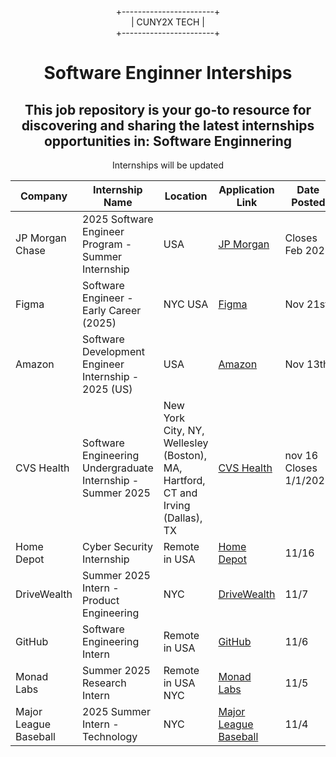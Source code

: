 <div align="center">
  
+-----------------------+  
|      CUNY2X TECH       |  
+-----------------------+

</div>


<div style="text-align:center" >
<h1 style="text-align:center">Software Enginner Interships</h1>
<h2>This job repository is your go-to resource for discovering and sharing the latest internships opportunities in: Software Enginnering
</h2>
<p>Internships will be updated</p>
</div>

| Company          | Internship Name                 | Location       | Application Link                                                  |Date Posted
|------------------|---------------------------------|----------------|-------------------------------------------------------------------|-----------------------
|JP Morgan Chase|2025 Software Engineer Program - Summer Internship|USA|[JP Morgan](https://careers.jpmorgan.com/us/en/students/programs/software-engineer-summer?search=&tags=location__Americas__UnitedStatesofAmerica#careers-section7)|Closes Feb 2025|
|Figma|Software Engineer - Early Career (2025)|NYC USA|[Figma](https://jobright.ai/jobs/info/673f02d4d651f76d9b3f66b1?utm_source=1023&utm_campaign=DavidChen)|Nov 21st|
|Amazon|Software Development Engineer Internship - 2025 (US)|USA|[Amazon](https://amazon.jobs/en/jobs/2808739/software-development-engineer-internship-2025-us)|Nov 13th|
|CVS Health|Software Engineering Undergraduate Internship - Summer 2025|New York City, NY, Wellesley (Boston), MA, Hartford, CT and Irving (Dallas), TX|[CVS Health](https://jobs.cvshealth.com/us/en/job/R0409095/Software-Engineering-Undergraduate-Internship-Summer-2025)|nov 16 Closes 1/1/2025|
|Home Depot|Cyber Security Internship|Remote in USA|[Home Depot](https://lnkd.in/eQ94uSdw)|11/16|
|DriveWealth|Summer 2025 Intern - Product Engineering|NYC|[DriveWealth](https://boards.greenhouse.io/drivewealth/jobs/6256777003?utm_source=Simplify&ref=Simplify)|11/7|
|GitHub|Software Engineering Intern|Remote in USA|[GitHub](https://githubinc.jibeapply.com/jobs/3569?lang=en-us&icims=1&utm_source=Simplify&ref=Simplify)|11/6|
|Monad Labs|Summer 2025 Research Intern|	Remote in USA NYC|[Monad Labs](https://job-boards.greenhouse.io/monad/jobs/4493910005?utm_source=Simplify&ref=Simplify)|11/5|
|Major League Baseball        | 2025 Summer Intern - Technology           | NYC     | [Major League Baseball](https://boards.greenhouse.io/drivewealth/jobs/6256736003?utm_source=Simplify&ref=Simplify)|11/4|






